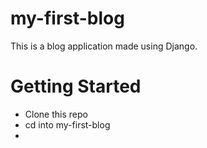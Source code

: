 # my-first-blog

This is a blog application made using Django.

# Getting Started
* Clone this repo
* cd into my-first-blog
*
